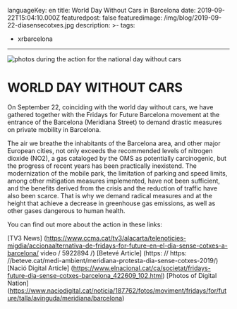 languageKey: en
title: World Day Without Cars in Barcelona
date: 2019-09-22T15:04:10.000Z
featuredpost: false
featuredimage: /img/blog/2019-09-22-diasensecotxes.jpg
description: >-
tags:
- xrbarcelona
---

![photos during the action for the national day without cars](/img/blog/2019-09-22-diasensecotxes.jpg)

# WORLD DAY WITHOUT CARS

On September 22, coinciding with the world day without cars, we have gathered together with the Fridays for Future Barcelona movement at the entrance of the Barcelona (Meridiana Street)  to demand drastic measures on private mobility in Barcelona.

The air we breathe the inhabitants of the Barcelona area, and other major European cities, not only exceeds the recommended levels of nitrogen dioxide (NO2), a gas cataloged by the OMS as potentially carcinogenic, but the progress of recent years has been practically inexistend. The modernization of the mobile park, the limitation of parking and speed limits, among other mitigation measures implemented, have not been sufficient, and the benefits derived from the crisis and the reduction of traffic have also been scarce. 
That is why we demand radical measures and at the height that achieve a decrease in greenhouse gas emissions, as well as other gases dangerous to human health.

You can find out more about the action in these links:

[TV3 News] (https://www.ccma.cat/tv3/alacarta/telenoticies-migdia/accionaalternativa-de-fridays-for-future-en-el-dia-sense-cotxes-a-barcelona/ video / 5922894 /)
[Betevé Article] (https: // https: //beteve.cat/medi-ambient/meridiana-protesta-dia-sense-cotxes-2019/)
[Nació Digital Article] (https://www.elnacional.cat/ca/societat/fridays-future-dia-sense-cotxes-barcelona_422609_102.html)
[Photos of Digital Nation] (https://www.naciodigital.cat/noticia/187762/fotos/moviment/fridays/for/future/talla/avinguda/meridiana/barcelona)
